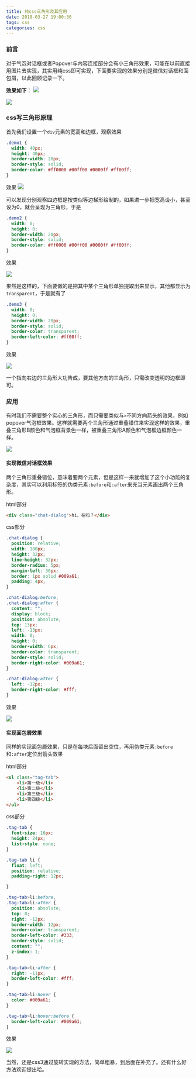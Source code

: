 ```yaml
---
title: 纯css三角形及其应用
date: 2018-03-27 19:00:30
tags: css
categories: css
---
```


### 前言

对于气泡对话框或者Popover与内容连接部分会有小三角形效果，可能在以前直接用图片去实现，其实用纯css即可实现，下面要实现的效果分别是微信对话框和面包屑，以此回顾记录一下。

**效果如下**：
![](/gb/纯css三角形及其应用/0.bmp)

![](/gb/纯css三角形及其应用/1.bmp)

### css写三角形原理

首先我们设置一个`div`元素的宽高和边框，观察效果

```css
.demo1 {
  width: 40px;
  height: 40px;
  border-width: 20px;
  border-style: solid;
  border-color: #ff0000 #00ff00 #0000ff #ff00ff;
}
```
效果
![](/gb/纯css三角形及其应用/2.bmp)

可以发现分别观察四边框是按类似等边梯形绘制的，如果进一步把宽高设小，甚至设为0，就会呈现为三角形，于是

```css
.demo2 {
  width: 0;
  height: 0;
  border-width: 20px;
  border-style: solid;
  border-color: #ff0000 #00ff00 #0000ff #ff00ff;
}
```

效果

![](/gb/纯css三角形及其应用/3.bmp)

果然是这样的，下面要做的是把其中某个三角形单独提取出来显示，其他都显示为`transparent`，于是就有了

```css
.demo3 {
  width: 0;
  height: 0;
  border-width: 20px;
  border-style: solid;
  border-color: transparent;
  border-left-color: #ff00ff;
}
```

效果

![](/gb/纯css三角形及其应用/4.bmp)

一个指向右边的三角形大功告成，要其他方向的三角形，只需改变透明的边框即可。

### 应用

有时我们不需要整个实心的三角形，而只需要类似与`>`不同方向箭头的效果，例如popover气泡框效果。这样就需要两个三角形通过重叠错位来实现这样的效果，重叠三角形B颜色和气泡框背景色一样，被重叠三角形A颜色和气泡框边框颜色一样。

![](/gb/纯css三角形及其应用/5.bmp)

#### 实现微信对话框效果
两个三角形重叠错位，意味着要两个元素，但是这样一来就增加了这个小功能的复杂度，其实可以利用标签的伪类元素`:before`和`:after`来充当元素画出两个三角形。

html部分
```html
<div class="chat-dialog">hi，在吗？</div>
```

css部分
```css
.chat-dialog {
  position: relative;
  width: 180px;
  height: 32px;
  line-height: 32px;
  border-radius: 5px;
  margin-left: 30px;
  border: 1px solid #009a61;
  padding: 4px;
}

.chat-dialog:before,
.chat-dialog:after {
  content: "";
  display: block;
  position: absolute;
  top: 13px;
  left: -13px;
  width: 0;
  height: 0;
  border-width: 6px;
  border-color: transparent;
  border-style: solid;
  border-right-color: #009a61;
}

.chat-dialog:after {
  left: -12px;
  border-right-color: #fff;
}
```

效果

![](/gb/纯css三角形及其应用/6.bmp)


#### 实现面包屑效果

同样的实现面包屑效果，只是在每块后面留出空位，再用伪类元素`:before`和`:after`定位出箭头效果

html部分

```html
<ul class="tag-tab">
    <li>第一级</li>
    <li>第二级</li>
    <li>第三级</li>
    <li>第四级</li>
</ul>
```

css部分

```css
.tag-tab {
  font-size: 16px;
  height: 24px;
  list-style: none;
}

.tag-tab li {
  float: left;
  position: relative;
  padding-right: 12px;

}

.tag-tab>li:before,
.tag-tab>li:after {
  position: absolute;
  top: 0;
  right: -12px;
  border-width: 12px;
  border-color: transparent;
  border-left-color: #333;
  border-style: solid;
  content: "";
  z-index: 1;
}

.tag-tab>li:after {
  right: -11px;
  border-left-color: #fff;
}

.tag-tab>li:hover {
  color: #009a61;
}

.tag-tab>li:hover:before {
  border-left-color: #009a61;
}
```

效果

![](/gb/纯css三角形及其应用/7.bmp)

当然，还是css3通过旋转实现的方法，简单粗暴，到后面在补充了。还有什么好方法欢迎提出哈。
